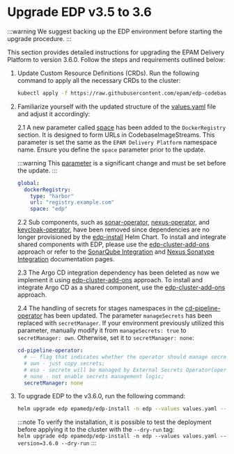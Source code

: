 # Upgrade EDP v3.5 to 3.6

:::warning
  We suggest backing up the EDP environment before starting the upgrade procedure.
:::

This section provides detailed instructions for upgrading the EPAM Delivery Platform to version 3.6.0. Follow the steps and requirements outlined below:

1. Update Custom Resource Definitions (CRDs). Run the following command to apply all the necessary CRDs to the cluster:

    ```bash
    kubectl apply -f https://raw.githubusercontent.com/epam/edp-codebase-operator/v2.20.0/deploy-templates/crds/v2.edp.epam.com_codebases.yaml
    ```

2. Familiarize yourself with the updated structure of the [values.yaml](https://github.com/epam/edp-install/blob/v3.6.0/deploy-templates/values.yaml#L38) file and adjust it accordingly:

    2.1 A new parameter called [space](https://github.com/epam/edp-install/blob/v3.6.0/deploy-templates/values.yaml#L38) has been added to the `DockerRegistry` section. It is designed to form URLs in CodebaseImageStreams. This parameter is set the same as the `EPAM Delivery Platform` namespace name. Ensure you define the `space` parameter prior to the update.

    :::warning
      This [parameter](https://github.com/epam/edp-install/blob/v3.6.0/deploy-templates/values.yaml#L38) is a significant change and must be set before the update.
    :::

    ```yaml
    global:
      dockerRegistry:
        type: "harbor"
        url: "registry.example.com"
        space: "edp"
    ```

    2.2 Sub components, such as [sonar-operator](https://github.com/epam/edp-sonar-operator), [nexus-operator](https://github.com/epam/edp-nexus-operator), and [keycloak-operator](https://github.com/epam/edp-keycloak-operator), have been removed since dependencies are no longer provisioned by the [edp-install](https://github.com/epam/edp-install/blob/v3.6.0/deploy-templates/values.yaml) Helm Chart. To install and integrate shared components with EDP, please use the [edp-cluster-add-ons](https://github.com/epam/edp-cluster-add-ons) approach or refer to the [SonarQube Integration](sonarqube.md) and [Nexus Sonatype Integration](artifacts-management/nexus-sonatype.md) documentation pages.

    2.3 The Argo CD integration dependency has been deleted as now we implement it using [edp-cluster-add-ons](https://github.com/epam/edp-cluster-add-ons) approach. To install and integrate Argo CD as a shared component, use the [edp-cluster-add-ons](https://github.com/epam/edp-cluster-add-ons) approach.

    2.4 The handling of secrets for stages namespaces in the [cd-pipeline-operator](https://github.com/epam/edp-cd-pipeline-operator/blob/v2.17.0/deploy-templates/values.yaml#L102) has been updated. The parameter `manageSecrets` has been replaced with `secretManager`. If your environment previously utilized this parameter, manually modify it from `manageSecrets: true` to `secretManager: own`. Otherwise, set it to `secretManager: none`:

    ```yaml
    cd-pipeline-operator:
      # -- flag that indicates whether the operator should manage secrets for stages;
      # own - just copy secrets;
      # eso - secrete will be managed by External Secrets Operator(operator should be installed in the cluster);
      # none - not enable secrets management logic;
      secretManager: none
    ```

3. To upgrade EDP to the v3.6.0, run the following command:

    ```bash
    helm upgrade edp epamedp/edp-install -n edp --values values.yaml --version=3.6.0
    ```

    :::note
      To verify the installation, it is possible to test the deployment before applying it to the cluster with the `--dry-run` tag:<br />
        `helm upgrade edp epamedp/edp-install -n edp --values values.yaml --version=3.6.0 --dry-run`
    :::
